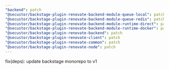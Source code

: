 ```yaml
---
"backend": patch
"@secustor/backstage-plugin-renovate-backend-module-queue-local": patch
"@secustor/backstage-plugin-renovate-backend-module-queue-redis": patch
"@secustor/backstage-plugin-renovate-backend-module-runtime-direct": patch
"@secustor/backstage-plugin-renovate-backend-module-runtime-docker": patch
"@secustor/backstage-plugin-renovate-backend": patch
"@secustor/backstage-plugin-renovate-client": patch
"@secustor/backstage-plugin-renovate-common": patch
"@secustor/backstage-plugin-renovate-node": patch
---
```


fix(deps): update backstage monorepo to v1
